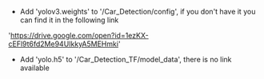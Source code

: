 - Add 'yolov3.weights' to '/Car_Detection/config', if you don't have it you can find it in the following link
		
'https://drive.google.com/open?id=1ezKX-cEFl9t6fd2Me94UIkkyA5MEHmki'


- Add 'yolo.h5' to '/Car_Detection_TF/model_data', there is no link available 
